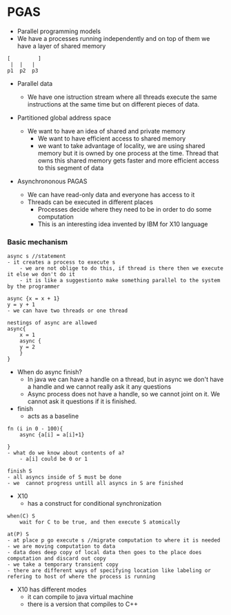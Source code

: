 # PGAS
- Parallel programming models
- We have a processes running independently and on top of them we have a layer of shared memory
```
[		  ]
 |	|	|
p1	p2	p3
```
- Parallel data
	- We have one istruction stream where all threads execute the same instructions at the same time but on different pieces of data.

- Partitioned global address space
	- We want to have an idea of shared and private memory
		- We want to  have efficient access to shared memory
		- we want to take advantage of locality, we are using shared memory but it is owned by one process at the time. Thread that owns this shared memory gets faster and more efficient access to this segment of data

- Asynchrononous PAGAS
	- We can have read-only data and everyone has access to it
	- Threads can be executed in different places
		- Processes decide where they need to be in order to do some computation
		- This is an interesting idea invented by IBM for X10 language

### Basic mechanism

```
async s //statement
- it creates a process to execute s
	- we are not oblige to do this, if thread is there then we execute it else we don't do it
	- it is like a suggestionto make something parallel to the system by the programmer

async {x = x + 1}
y = y + 1
- we can have two threads or one thread

nestings of async are allowed
async{
	x = 1
	async {
	y = 2
	}
}
```
- When do async finish?
	- In java we can have a handle on a thread, but in async we don't have a handle and we cannot really ask it any questions
	- Async process does not have a handle, so we cannot joint on it. We cannot ask it questions if it is finished.
- finish
	- acts as a baseline
```
fn (i in 0 - 100){
	async {a[i] = a[i]+1}

}
- what do we know about contents of a?
	- a[i] could be 0 or 1

finish S
- all asyncs inside of S must be done
- we  cannot progress untill all asyncs in S are finished
```
- X10
	- has a construct for conditional synchronization

```
when(C) S
	wait for C to be true, and then execute S atomically

at(P) S
- at place p go execute s //migrate computation to where it is needed
- we are moving computation to data
- data does deep copy of local data then goes to the place does computation and discard out copy
- we take a temporary transient copy
- there are different ways of specifying location like labeling or refering to host of where the process is running
```
- X10 has different modes
	- it can compile to java virtual machine
	- there is a version that compiles to C++

